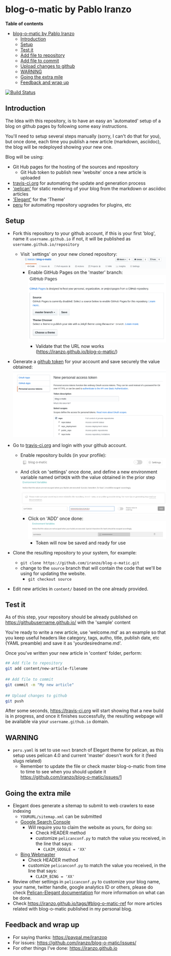 # blog-o-matic by Pablo Iranzo

**Table of contents**
<!-- TOC depthFrom:2 insertAnchor:true orderedList:true updateOnSave:true -->

- [blog-o-matic by Pablo Iranzo](#blog-o-matic-by-pablo-iranzo)
  - [Introduction](#introduction)
  - [Setup](#setup)
  - [Test it](#test-it)
  - [Add file to repository](#add-file-to-repository)
  - [Add file to commit](#add-file-to-commit)
  - [Upload changes to github](#upload-changes-to-github)
  - [WARNING](#warning)
  - [Going the extra mile](#going-the-extra-mile)
  - [Feedback and wrap up](#feedback-and-wrap-up)

<!-- /TOC -->

[![Build Status](https://travis-ci.com/iranzo/blog-o-matic.svg?branch=source)](https://travis-ci.com/iranzo/blog-o-matic)


<a id="markdown-introduction" name="introduction"></a>
## Introduction

The Idea with this repository, is to have an easy an 'automated' setup of a blog on github pages by following some easy instructions.

You'll need to setup several steps manually (sorry, I can't do that for you), but once done, each time you publish a new article (markdown, asciidoc), the blog will be redeployed showing your new one.

Blog will be using:

- Git Hub pages for the hosting of the sources and repository
  - Git Hub token to publish new 'website' once a new article is uploaded
- [travis-ci.org](https://travis-ci.org) for automating the update and generation process
- ['pelican'](https://blog.getpelican.com/) for static rendering of your blog from the markdown or asciidoc articles
- ['Elegant'](https://github.com/Pelican-Elegant/elegant) for the 'Theme'
- [peru](https://github.com/buildinspace/peru) for automating repository upgrades for plugins, etc

<a id="markdown-setup" name="setup"></a>
## Setup

- Fork this repository to your github account, if this is your first 'blog', name it `username.github.io` if not, it will be published as `username.github.io/repository`
  - Visit `settings' on your new cloned repository:
    ![repository settings](2019-01-09-11-35-52.png)
    - Enable GitHub Pages on the 'master' branch:
        ![gh pages enabled](2019-01-09-11-36-48.png)
      - Validate that the URL now works (<https://iranzo.github.io/blog-o-matic/>)
- Generate a [github token](https://github.com/settings/tokens/new) for your account and save securely the value obtained:
  ![Generate token](2019-01-09-11-33-12.png)
- Go to [travis-ci.org](https://travis-ci.org/) and login with your github account.
  - Enable repository builds (in your profile):
      ![Enable travis repository builds](2019-01-09-11-31-13.png)
  - And click on 'settings' once done, and define a new environment variable named `GHTOKEN` with the value obtained in the prior step
      ![Define environment variable](2019-01-09-11-32-18.png)
    - Click on 'ADD' once done:
        ![Add TOKEN value](2019-01-09-11-33-46.png)
      - Token will now be saved and ready for use
- Clone the resulting repository to your system, for example:
  - `git clone https://github.com/iranzo/blog-o-matic.git`
  - change to the `source` branch that will contain the code that we'll be using for updating the website.
    - `git checkout source`

- Edit new articles in `content/` based on the one already provided.

<a id="markdown-test-it" name="test-it"></a>
## Test it

As of this step, your repository should be already published on <https://githubusername.github.io/> with the 'sample' content

You're ready to write a new article, use 'welcome.md' as an example so that you keep useful headers like category, tags, autho, title, publish date, etc (YAML preamble) and save it as 'yourdesiredname.md'.

Once you've written your new article in 'content' folder, perform:

~~~sh
## Add file to repository
git add content/new-article-filename

## Add file to commit
git commit -m "My new article"

## Upload changes to github
git push
~~~

After some seconds, <https://travis-ci.org> will start showing that a new build is in progress, and once it finishes successfully, the resulting webpage will be available via your `username.github.io` domain.

<a id="markdown-warning" name="warning"></a>
## WARNING

- `peru.yaml` is set to use `next` branch of Elegant theme for pelican, as this setup uses pelican 4.0 and current 'master' doesn't work for it (feed slugs related)
  - Remember to update the file or check master blog-o-matic from time to time to see when you should update it <https://github.com/iranzo/blog-o-matic/issues/1>

<a id="markdown-going-the-extra-mile" name="going-the-extra-mile"></a>
## Going the extra mile

- Elegant does generate a sitemap to submit to web crawlers to ease indexing
  - `YOURURL/sitemap.xml` can be submitted
  - [Google Search Console](https://search.google.com/search-console/)
    - Will require you to claim the website as yours, for doing so:
      - Check HEADER method
      - customize `pelicanconf.py` to match the value you received, in the line that says:
        - `CLAIM_GOOGLE = 'XX'`
  - [Bing Webmaster](https://www.bing.com/webmaster/)
      - Check HEADER method
      - customize `pelicanconf.py` to match the value you received, in the line that says:
        - `CLAIM_BING = 'XX'`
- Review other settings in `pelicanconf.py` to customize your blog name, your name, twitter handle, google analytics ID or others, please do check [Pelican-Elegant documentation](https://pelican-elegant.github.io) for more information on what can be done.
- Check <https://iranzo.github.io/tags/#blog-o-matic-ref> for more articles related with blog-o-matic published in my personal blog.

<a id="markdown-feedback-and-wrap-up" name="feedback-and-wrap-up"></a>
## Feedback and wrap up

- For saying thanks: <https://paypal.me/iranzop>
- For issues: <https://github.com/iranzo/blog-o-matic/issues/>
- For other things I've done: <https://iranzo.github.io>

